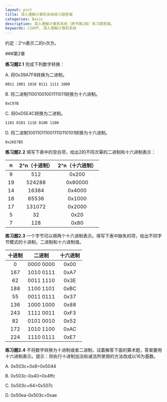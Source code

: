 ```yaml
---
layout: post
title: 深入理解计算机系统练习题答案
categories: Basic
description: 深入理解计算机系统（原书第2版）练习题答案。
keywords: CSAPP, 深入理解计算机系统
---
```


约定：2^n表示二的n次方。

###第2章

**练习题2.1** 完成下列数字转换：

A. 将0x39A7F8转换为二进制。

`0011 1001 1010 0111 1111 1000`

B. 将二进制11001001001111011转换为十六进制。

`0xC97B`

C. 将0xD5E4C转换为二进制。

`1101 0101 1110 0100 1100`

D. 将二进制1001101110011110110101转换为十六进制。

`0x26E7B5`

**练习题2.2** 填写下表中的空白项，给出2的不同次幂的二进制和十六进制表示：

|n|2^n（十进制）|2^n（十六进制）|
|:---:|:---:|:---:|
|9|512|0x200|
|19|524288|0x80000|
|14|16384|0x4000|
|16|65536|0x1000|
|17|131072|0x2000|
|5|32|0x20|
|7|128|0x80|

**练习题2.3** 一个字节可以用两个十六进制表示。填写下表中缺失的项，给出不同字节模式的十进制，二进制和十六进制值。

|十进制|二进制|十六进制|
|:---:|:---:|:---:|
|0|0000 0000|0x00|
|167|1010 0111|0xA7|
|62|0011 1110|0x3E|
|188|1100 1101|0xBC|
|55|0011 0111|0x37|
|136|1000 1000|0x88|
|243|1111 0011|0xF3|
|82|0101 0010|0x52|
|172|1010 1100|0xAC|
|224|1110 0111|0xE7|

**练习题2.4** 不将数字转换为十进制或者二进制，试着解答下面的算术题，答案要用十六进制表示。提示：将执行十进制加法和减法所使用的方法改成以16为基数。

A. 0x503c+0x8=0x5044

B. 0x503c-0x40=0x4ffc

C. 0x503c+64=0x507c

D. 0x50ea-0x503c=0xae
